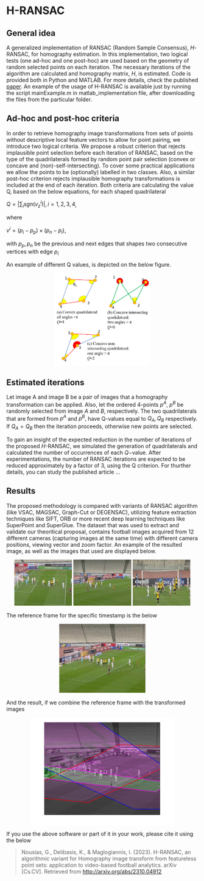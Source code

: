 # H-RANSAC
## General idea
A generalized implementation of RANSAC (Random Sample Consensus), $H$-RANSAC, for homography estimation. In this implementation, two logical tests (one ad-hoc and one post-hoc) are used based on the geometry of random selected points on each iteration. The necessary iterations of the algorithm are calculated and homography matrix, $H$, is estimated.
Code is provided both in Python and MATLAB. For more details, check the published [paper](https://doi.org/10.48550/arXiv.2310.04912).
An example of the usage of H-RANSAC is available just by running the script mainExample.m in matlab_implementation file, after downloading the files from the particular folder. 

## Ad-hoc and post-hoc criteria
In order to retrieve homography image transformations from sets of points without descriptive local feature vectors to allow for point pairing, we introduce two logical criteria. We propose a robust criterion that rejects implausible point selection before each iteration of RANSAC, based on the type of the quadrilaterals formed by random point pair selection (convex or concave and (non)-self-intersecting). To cover some practical applications we allow the points to be (optionally) labelled in two classes. Also, a similar post-hoc criterion rejects implausible homography transformations is included at the end of each iteration.
Both criteria are calculating the value Q, based on the below equations, for each shaped quadrilateral

$Q=|\sum_{i} sgn(v^i_z)|, i=1,2,3,4$,

where

$v^i=(p_i-p_p) \times (p_n-p_i)$, 

with $p_p, p_n$ be the previous and next edges that shapes two consecutive vertices with edge $p_i$

An example of different Q values, is depicted on the below figure.
 
 <p align="center">
<img src="sources/Q_figure.png" width="50%">
</p>

## Estimated iterations
Let image A and image B be a pair of images that a homography transformation can be applied. Also, let the ordered 4-points $p^A$, $p^B$ be randomly selected from image $A$ and $B$, respectively. The two quadrilaterals that are formed from $p^A$ and $p^B,$ have Q-values equal to $Q_A,Q_B$ respectively. If $Q_A=Q_B$ then the iteration proceeds, otherwise new points are selected.
 
 To gain an insight of the expected reduction in the number of iterations of the proposed $H$-RANSAC, we simulated the generation of quadrilaterals and calculated the number of occurrences of each $Q-$value. After experimentations, the number of RANSAC iterations are expected to be reduced approximately by a factor of 3, using the Q criterion. For thurther details, you can study the published article ...

 ## Results
 The proposed methodology is compared with variants of RANSAC algorithm (like VSAC, MAGSAC, Graph-Cut or DEGENSAC), utilizing feature extraction techniques like SIFT, ORB or more recent deep learning techniques like SuperPoint and SuperGlue.
 The dataset that was used to extract and validate our theoritical proposal, contains football images acquired from 12 different cameras (capturing images at the same time) with different camera positions, viewing vector and zoom factor. An example of the resulted image, as well as the images that used are displayed below.

<p align="center">
<img src="sources/0_01_07.420000_AEK_VS_OFI-FIRST_HALF-1.4_OFFSIDE_LEFT-.jpg" width="30%"> <img src="sources/0_01_07.420000_AEK_VS_OFI-FIRST_HALF-1.5_OFFSIDE_RIGHT-.jpg" width="30%"> <img src="sources/0_01_07.420000_AEK_VS_OFI-FIRST_HALF-1.6_HIGH_BEHIND_RIGHT-.jpg" width="30%">
</p>

 The reference frame for the specific timestamp is the below
 
 <p align="center">
 <img src="sources/0_01_07.420000_AEK_VS_OFI-FIRST_HALF-1.2_MASTER-Preferred.jpg" width="45%">
</p>

And the result, if we combine the reference frame with the transformed images

 <p align="center">
<img align="center" src="sources/blending_01_07_42_123_boxes.png" width="75%">
</p>


If you use the above software or part of it in your work, please cite it using the below
>Nousias, G., Delibasis, K., & Maglogiannis, I. (2023). H-RANSAC, an algorithmic variant for Homography image transform from featureless point sets: application to video-based football analytics. arXiv [Cs.CV]. Retrieved from http://arxiv.org/abs/2310.04912
